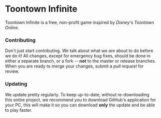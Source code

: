 Toontown Infinite
=================
Toontown Infinite is a free, non-profit game inspired by _Disney's Toontown Online_.

### Contributing ###
Don't just start contributing. We talk about what we are about to do before we do it! All changes, except for emergency bug fixes, should be done in either a separate branch, or a fork -- **not** to the master or release branches. When you are ready to merge your changes, submit a _pull request_ for review.  

### Updating ###
We update pretty regularly. To keep up-to-date, without re-downloading this entire project, we recommend you to download GitHub's application for your PC, this will make it so you can download **only** the update and be able to play faster.
